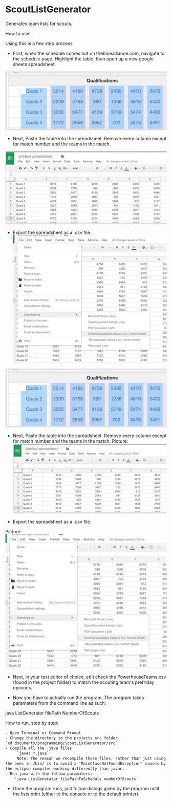 # ScoutListGenerator
Generates team lists for scouts. 

How to use!

Using this is a few step process. 
- First, when the schedule comes out on thebluealliance.com, navigate to the schedule page. Highlight the table, then open up a new google sheets spreadsheet. 

![Alt text](https://github.com/pwamsley2015/ScoutListGenerator/blob/master/readme_screenshots/highlighting.png)

- Next, Paste the table into the spreadsheet. Remove every column except for match number and the teams in the match.

![Alt text](https://github.com/pwamsley2015/ScoutListGenerator/blob/master/readme_screenshots/in%20ss.png)

- Export the spreadsheet as a .csv file.
![Alt text](https://github.com/pwamsley2015/ScoutListGenerator/blob/master/readme_screenshots/Screen%20Shot%202015-08-10%20at%203.11.35%20PM.png)

![Alt text](https://github.com/pwamsley2015/ScoutListGenerator/blob/master/readme_screenshots/highlighting.png)

- Next, Paste the table into the spreadsheet. Remove every column except for match number and the teams in the match. 
Picture: ![Alt text](https://github.com/pwamsley2015/ScoutListGenerator/blob/master/readme_screenshots/in%20ss.png)

- Export the spreadsheet as a .csv file. 

Picture:![Alt text](https://github.com/pwamsley2015/ScoutListGenerator/blob/master/readme_screenshots/Screen%20Shot%202015-08-10%20at%203.11.35%20PM.png)

- Next, in your text editor of choice, edit check the PowerhouseTeams.csv (found in the project folder) to match the scouting team's prefriday opinions. 

- Now you have to actually run the program. The program takes paramaters from the command line as such:

 java ListGenerator filePath NumberOfScouts

 How to run, step by step: 

 	- Open Terminal or Command Prompt 
 	- Change the directory to the projects src folder. 
 	`cd documents/programming/ScoutListGenerator/src`
 	- Compile all the .java files
 	     `javac *.java`
 	     Note: The reason we recompile these files, rather than just using the ones in /bin/ is to avoid a 'MainClassNotFoundException' causes by the eclipse compiler working differently than javac. 
 	- Run java with the follow paramaters: 
 	    'java ListGenerator filePathToSchedule numberOfScouts'

 - Once the program runs, just follow dialogs given by the program until the lists print (either to the console or to the default printer). 
